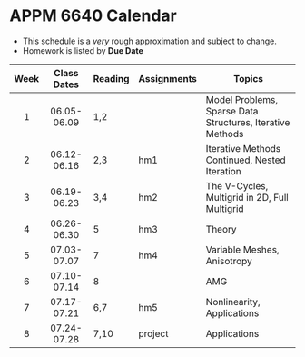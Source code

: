 # APPM 6640 Calendar

- This schedule is a _very_ rough approximation and subject to change.
- Homework is listed by **Due Date** 

| Week  | Class Dates  | Reading         |    Assignments 		 |                Topics                                 |
|:-----:|:------------:| ----------------| ----------------------|-------------------------------------------------------|
|   1   | 06.05-06.09  | 1,2 			 |  					 | Model Problems, Sparse Data Structures, Iterative Methods |
|   2   | 06.12-06.16  | 2,3		 	 | hm1 					 | Iterative Methods Continued, Nested Iteration  |
|   3   | 06.19-06.23  | 3,4			 | hm2					 | The V-Cycles, Multigrid in 2D, Full Multigrid  	 |
|   4   | 06.26-06.30  | 5				 | hm3 					 | Theory |
|   5   | 07.03-07.07  | 7				 | hm4 					 | Variable Meshes, Anisotropy 					 |
|   6   | 07.10-07.14  | 8				 |  					 | AMG													 |
|   7   | 07.17-07.21  | 6,7			 | hm5 					 | Nonlinearity, Applications 							 |
|   8   | 07.24-07.28  | 7,10 			 | project 				 | Applications 										 |

